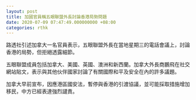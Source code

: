 ```yaml
---
layout: post
title: 加國官員稱五眼聯盟外長討論香港局勢問題
date: 2020-07-09 07:47:49.000000000 +08:00
categories: rthk
---
```


路透社引述加拿大一名官員表示，五眼聯盟外長在當地星期三的電話會議上，討論香港的局勢，但拒絕透露細節。

五眼聯盟成員包括加拿大、美國、英國、澳洲和新西蘭。加拿大外長商鵬飛在社交網站貼文，表示與其他伙伴國家討論了有關國際和平及安全在內的許多議題。

加拿大早前宣布，因應港區國安法，暫停與香港的引渡協議，並可能採取措施增加移民，中方已經表達強烈譴責。
